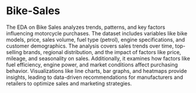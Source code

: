 # Bike-Sales
The EDA on Bike Sales analyzes trends, patterns, and key factors influencing motorcycle purchases. The dataset includes variables like bike models, price, sales volume, fuel type (petrol), engine specifications, and customer demographics. The analysis covers sales trends over time, top-selling brands, regional distribution, and the impact of factors like price, mileage, and seasonality on sales. Additionally, it examines how factors like fuel efficiency, engine power, and market conditions affect purchasing behavior. Visualizations like line charts, bar graphs, and heatmaps provide insights, leading to data-driven recommendations for manufacturers and retailers to optimize sales and marketing strategies.
